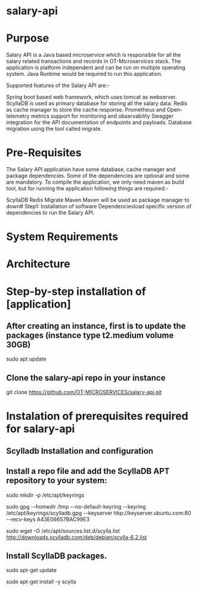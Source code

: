 # salary-api

# Purpose
Salary API is a Java based microservice which is responsible for all the salary related transactions and records in OT-Microservices stack. The application is platform independent and can be run on multiple operating system. Java Runtime would be required to run this application.

Supported features of the Salary API are:-

Spring boot based web framework, which uses tomcat as webserver.
ScyllaDB is used as primary database for storing all the salary data.
Redis as cache manager to store the cache response.
Prometheus and Open-telemetry metrics support for monitoring and observability
Swagger integration for the API documentation of endpoints and payloads.
Database migration using the tool called migrate.

# Pre-Requisites

The Salary API application have some database, cache manager and package dependencies. Some of the dependencies are optional and some are mandatory. To compile the application, we only need maven as build tool, but for running the application following things are required:-

ScyllaDB
Redis
Migrate
Maven
Maven will be used as package manager to down# Step1: Installation of software Dependenciesload specific version of dependencies to run the Salary API.

# System Requirements

# Architecture

# Step-by-step installation of [application]

## After creating an instance, first is to update the packages (instance type t2.medium volume 30GB)

sudo apt update

## Clone the salary-api repo in your instance

git clone https://github.com/OT-MICROSERVICES/salary-api.git

# Instalation of prerequisites required for salary-api

## Scylladb Installation and configuration

## Install a repo file and add the ScyllaDB APT repository to your system:

sudo mkdir -p /etc/apt/keyrings

sudo gpg --homedir /tmp --no-default-keyring --keyring /etc/apt/keyrings/scylladb.gpg --keyserver hkp://keyserver.ubuntu.com:80 --recv-keys A43E06657BAC99E3

sudo wget -O /etc/apt/sources.list.d/scylla.list http://downloads.scylladb.com/deb/debian/scylla-6.2.list

## Install ScyllaDB packages.

sudo apt-get update

sudo apt-get install -y scylla

